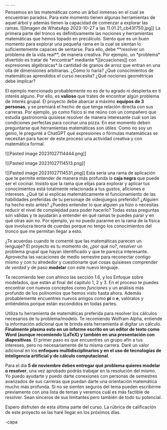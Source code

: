 <div class="hidden-code">
```
<script>
MathJax = {
   tex: {
    tags: 'ams'
  },
    chtml: {
        scale: 1.3
},
    svg: {
         scale: 1.3
    }
 };
</script>
``` </div>
Pensemos en las matemáticas como un árbol inmenso en el cual se encuentran parados. Para este momento tienen algunas herramientas de aquel árbol y además tienen la capacidad de comenzar a explorar las ramas.
![[Imagen de WhatsApp 2023-10-27 a las 11.01.21_cb43f750.jpg]]
La primera parte del tronco es definitivamente las nociones y herramientas matemáticas que hemos topado en precálculo. Siento que es un buen momento para explorar una pequeña rama en la cual se sientan lo suficientemente capaces de sentarse. Para ello, debe **resolver un problema de la vida real**, de manera creativa. Por ejemplo, un *problema* divertido es tratar de  *encontrar* mediante *[[ecuaciones]] con expresiones algebraicas* la cantidad de granos de arroz que entran en una olla de dimensiones arbitrarias. ¿Cómo lo haría? ¿Qué conocimientos de matemáticas aprendidos el curso necesita? ¿Qué nociones geométricas debe implicar?

El ejemplo mencionado probablemente no es de tu agrado ni despierta en ti interés alguno. Por ello, es **valioso** que trates de encontrar algún problema de interés grupal. El proyecto debe abarcar  a máximo **equipos de 3 personas**, y se premiará el hecho de que tenga relación directa con sus carreras. Por ejemplo, yo como físico si me reúno con un compañero que estudia gastronomía quisiese resolver de manera interesante cuál son las condiciones perfectas para cocinar una pizza. En ese momento deben preguntarse qué herramientas matemáticas son útiles. 
Como no soy un genio, le pregunté a ChatGPT qué expresiones o fórmulas matemáticas se necesitan para hacer de este proceso una actividad creativa y con matemática formal. 

![[Pasted image 20231027114444.png]]

![[Pasted image 20231027114513.png]]

![[Pasted image 20231027114531.png]]
Esta sería una rama de aplicación que te permite entender de manera más profunda la **caja negra** que puede ser el cocinar. Insisto que la rama que elijas para explorar y aplicar tus conocimientos está totalmente relacionada a tus gustos, aficiones e intereses. ¿Qué tal si explicas matemáticamente el funcionamiento de las habilidades preferidas de tu personaje de videojuegos preferido? ¿Alguien ha hecho esto antes? ¿Puedes entender lo que alguien ya hizo o necesitas reducir el nivel de complejidad para poder hacerlo? Todas estas preguntas son válidas y te ayudarán a entender en qué ramas te puedes parar y en qué otras aún no. Por ejemplo, yo no puedo pararme en la rama de la física que involucra teoría de cuerdas porque no tengo los conocimientos del tronco que me permitan llegar a esto.

¿Te acuerdas cuando te comenté que las matemáticas parecen un lenguaje? El proyecto es tu momento de, ¿por qué no?, *resolver* un problema grupal que hayan identificado y que te parezca interesante. Aprovecha las vacaciones de medio semestre para reconectar contigo mismo y con tu alrededor y cuestionarte qué cosas quisieses comprender *de verdad* y de paso **modelar** con este nuevo lenguaje.

Te recomiendo leer con ahínco las sección 1.6, y los Enfoque sobre modelados, que están al final del capítulo 1, 2 y 3. En el proceso te puedes encontrar con nuevos conceptos como *funciones* y un análisis más profundo de los polinomios que hemos visto hasta ahora. Además probablemente encuentres nuevos amigos como **pi** o **e**, valóralos y entiéndelos porque están escondidos en todas partes.

Utiliza tu herramienta de matemáticas preferida para resolver los cálculos necesarios de tu problema/modelo. Te recomiendo Wolfram Alpha, entiende la información adicional que te brinda esta herramienta al digitar un cálculo. **Finalmente plasma esto en un informe escrito en un editor de texto como Word (aunque recomiendo \LaTeX) y también en una presentación con diapositivas**. El primer paso es que encuentres un grupo afín a tus intereses, pero no necesariamente de tu misma carrera. Daré un valor adicional en los **enfoques multidisciplinarios y en el uso de tecnologías de inteligencia artificial y de cálculo computacional**.  

Para el día **5 de noviembre debes entregar qué problema quieres modelar o resolver**, una vez aprobado podrás trabajar en la resolución del mismo. Yo puedo ayudarte y puedo darte conexiones con personas de semestres avanzados de sus carreras que puedan darte una orientación matemática mucho más profunda.  Si no se sienten seguros del tema pueden escribirme previamente con una lista de temas y veremos cuál es más factible de resolver. Sean sinceros de sus limitantes pero también de todo su potencial.

Espero disfruten de esta última parte del curso. La rúbrica de calificación de este proyecto se las haré llegar en los próximos días.

-capa